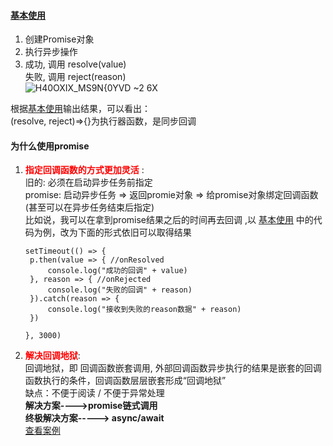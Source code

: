 #### [基本使用](https://github.com/zyy782/yuanyuan.github.io/blob/main/Promise/02.js)    
1. 创建Promise对象
2. 执行异步操作
3. 成功, 调用 resolve(value)    
  失败, 调用 reject(reason)   
![H40OXIX_MS9N{0YVD ~2 6X](https://user-images.githubusercontent.com/71962217/132632834-38f7aecc-74f0-43e6-9275-0394a8155891.png)


根据[基本使用](https://github.com/zyy782/yuanyuan.github.io/blob/main/Promise/02.js)输出结果，可以看出：   
(resolve, reject)=>{}为执行器函数，是同步回调

#### 为什么使用promise
1. <span style="color:red"> **指定回调函数的方式更加灵活** </span>:    
   旧的: 必须在启动异步任务前指定   
   promise: 启动异步任务 => 返回promie对象 => 给promise对象绑定回调函数(甚至可以在异步任务结束后指定)    
   比如说，我可以在拿到promise结果之后的时间再去回调 ,以 [基本使用](https://github.com/zyy782/yuanyuan.github.io/blob/main/Promise/02.js) 中的代码为例，改为下面的形式依旧可以取得结果   
   ```
   setTimeout(() => {
    p.then(value => { //onResolved
        console.log("成功的回调" + value)
    }, reason => { //onRejected
        console.log("失败的回调" + reason)
    }).catch(reason => {
        console.log("接收到失败的reason数据" + reason)
    })

   }, 3000)
   ```
2. <span style="color:red">**解决回调地狱**</span>:    
    回调地狱，即 回调函数嵌套调用, 外部回调函数异步执行的结果是嵌套的回调函数执行的条件，回调函数层层嵌套形成“回调地狱”      
    缺点：不便于阅读 / 不便于异常处理   
    **解决方案---->promise链式调用    
    终极解决方案-----> async/await**   
    [查看案例](https://github.com/zyy782/yuanyuan.github.io/blob/main/Promise/02%2B.js)
